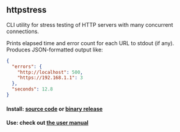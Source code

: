 ## httpstress

CLI utility for stress testing of HTTP servers with many concurrent connections.

Prints elapsed time and error count for each URL to stdout (if any).  
Produces JSON-formatted output like:

```json
{
  "errors": {
    "http://localhost": 500,
    "https://192.168.1.1": 3
  },
  "seconds": 12.8
}
```

#### Install: [source code](https://github.com/chillum/httpstress/wiki/Building-from-source) or [binary release](https://github.com/chillum/httpstress/wiki/Installing-from-binaries)

#### Use: check out [the user manual](https://github.com/chillum/httpstress/wiki#httpstress)
